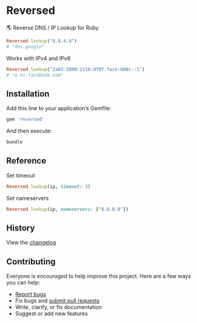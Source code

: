 # Reversed

:earth_americas: Reverse DNS / IP Lookup for Ruby

```ruby
Reversed.lookup("8.8.4.4")
# "dns.google"
```

Works with IPv4 and IPv6

```ruby
Reversed.lookup("2a03:2880:2110:df07:face:b00c::1")
# "a.ns.facebook.com"
```

## Installation

Add this line to your application’s Gemfile:

```ruby
gem 'reversed'
```

And then execute:

```sh
bundle
```

## Reference

Set timeout

```ruby
Reversed.lookup(ip, timeout: 3)
```

Set nameservers

```ruby
Reversed.lookup(ip, nameservers: ["8.8.8.8"])
```

## History

View the [changelog](https://github.com/ankane/reversed/blob/master/CHANGELOG.md)

## Contributing

Everyone is encouraged to help improve this project. Here are a few ways you can help:

- [Report bugs](https://github.com/ankane/reversed/issues)
- Fix bugs and [submit pull requests](https://github.com/ankane/reversed/pulls)
- Write, clarify, or fix documentation
- Suggest or add new features

